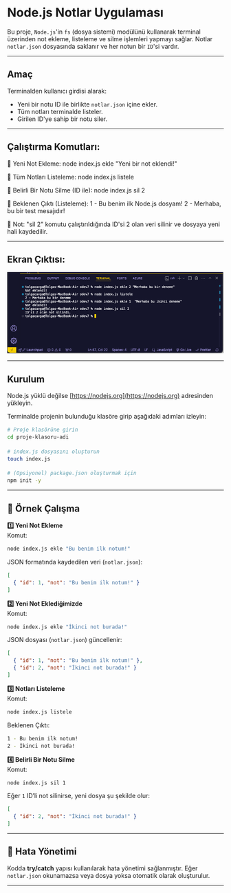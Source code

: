 # Node.js Notlar Uygulaması
Bu proje, `Node.js`'in `fs` (dosya sistemi) modülünü kullanarak terminal üzerinden not ekleme, listeleme ve silme işlemleri yapmayı sağlar. Notlar `notlar.json` dosyasında saklanır ve her notun bir `ID`'si vardır.

---

## Amaç

Terminalden kullanıcı girdisi alarak:
- Yeni bir notu ID ile birlikte `notlar.json` içine ekler.
- Tüm notları terminalde listeler.
- Girilen ID'ye sahip bir notu siler.

---


## Çalıştırma Komutları:

📌 Yeni Not Ekleme:
node index.js ekle "Yeni bir not eklendi!"

📌 Tüm Notları Listeleme:
node index.js listele

📌 Belirli Bir Notu Silme (ID ile):
node index.js sil 2

📌 Beklenen Çıktı (Listeleme):
1 - Bu benim ilk Node.js dosyam!
2 - Merhaba, bu bir test mesajıdır!

📌 Not: "sil 2" komutu çalıştırıldığında ID'si 2 olan veri silinir ve dosyaya yeni hali kaydedilir.

---


## Ekran Çıktısı:

![Uygulama Ekran Görüntüsü](output.png)


---

##  Kurulum

Node.js yüklü değilse [https://nodejs.org](https://nodejs.org) adresinden yükleyin.

Terminalde projenin bulunduğu klasöre girip aşağıdaki adımları izleyin:

```bash
# Proje klasörüne girin
cd proje-klasoru-adi

# index.js dosyasını oluşturun
touch index.js

# (Opsiyonel) package.json oluşturmak için
npm init -y
```
---

## **📌 Örnek Çalışma**  
**1️⃣ Yeni Not Ekleme**  
Komut:  
```bash
node index.js ekle "Bu benim ilk notum!"
```
JSON formatında kaydedilen veri (`notlar.json`):  
```json
[
  { "id": 1, "not": "Bu benim ilk notum!" }
]
```

**2️⃣ Yeni Not Eklediğimizde**  
Komut:  
```bash
node index.js ekle "İkinci not burada!"
```
JSON dosyası (`notlar.json`) güncellenir:  
```json
[
  { "id": 1, "not": "Bu benim ilk notum!" },
  { "id": 2, "not": "İkinci not burada!" }
]
```

**3️⃣ Notları Listeleme**  
Komut:  
```bash
node index.js listele
```
Beklenen Çıktı:  
```bash
1 - Bu benim ilk notum!
2 - İkinci not burada!
```

**4️⃣ Belirli Bir Notu Silme**  
Komut:  
```bash
node index.js sil 1
```
Eğer `1` ID’li not silinirse, yeni dosya şu şekilde olur:  
```json
[
  { "id": 2, "not": "İkinci not burada!" }
]
```

---

## **📌 Hata Yönetimi**  
Kodda **try/catch** yapısı kullanılarak hata yönetimi sağlanmıştır. Eğer `notlar.json` okunamazsa veya dosya yoksa otomatik olarak oluşturulur.  

---
